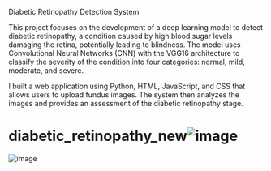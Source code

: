 Diabetic Retinopathy Detection System

This project focuses on the development of a deep learning model to detect diabetic retinopathy, a condition caused by high blood sugar levels damaging the retina, potentially leading to blindness. The model uses Convolutional Neural Networks (CNN) with the VGG16 architecture to classify the severity of the condition into four categories: normal, mild, moderate, and severe.

I built a web application using Python, HTML, JavaScript, and CSS that allows users to upload fundus images. The system then analyzes the images and provides an assessment of the diabetic retinopathy stage.


# diabetic_retinopathy_new![image](https://github.com/user-attachments/assets/65e83922-9df2-49aa-aec4-5bb82d4052e7)
![image](https://github.com/user-attachments/assets/245268fd-f9b6-49ae-b62b-4687bc7d80c8)
